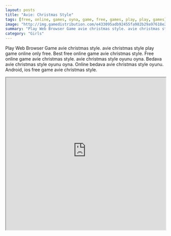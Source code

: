 ```yaml
---
layout: posts
title: "Avie: Christmas Style"
tags: [free, online, games, oyna, game, free, games, play, play, games]
image: "http://img.gamedistribution.com/e433095adb92455fa982b29a97618e23.jpg"
summary: "Play Web Browser Game avie christmas style. avie christmas style play game online only free. Best free online game avie christmas style. Free online game avie christmas style. avie christmas style oyunu oyna. Bedava avie christmas style oyunu oyna. Online bedava avie christmas style oyunu. Android, ios free game avie christmas style."
category: "Girls"
---
```


Play Web Browser Game avie christmas style. avie christmas style play game online only free. Best free online game avie christmas style. Free online game avie christmas style. avie christmas style oyunu oyna. Bedava avie christmas style oyunu oyna. Online bedava avie christmas style oyunu. Android, ios free game avie christmas style.

<iframe width="100%" height="480px;" src="http://flash.gamedistribution.com?game=e433095adb92455fa982b29a97618e23"></iframe>